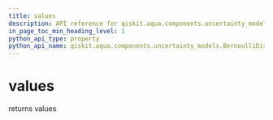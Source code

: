 ```yaml
---
title: values
description: API reference for qiskit.aqua.components.uncertainty_models.BernoulliDistribution.values
in_page_toc_min_heading_level: 1
python_api_type: property
python_api_name: qiskit.aqua.components.uncertainty_models.BernoulliDistribution.values
---
```


# values

returns values

